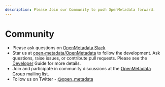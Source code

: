 ```yaml
---
description: Please Join our Community to push OpenMetadata forward.
---
```


# Community

* Please ask questions on [OpenMetadata Slack](https://openmetadata.slack.com/join/shared_invite/zt-udl8ris3-Egq~YtJU_yJgJTtROo00dQ#/shared-invite/email)
* Star us at [open-metadata/OpenMetadata](https://github.com/open-metadata/OpenMetadata) to follow the development. Ask questions, raise issues, or contribute pull requests. Please see the [Developer](developer/) Guide for more details.
* Join and participate in community discussions at the [OpenMetadata Group](https://groups.google.com/g/openmetadata-users) mailing list.
* Follow us on Twitter - [@open\_metadata](https://twitter.com/open_metadata)



